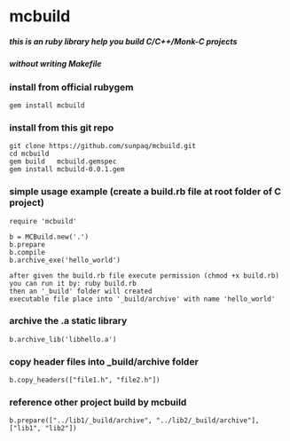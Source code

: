 # mcbuild

##### this is an ruby library help you build C/C++/Monk-C projects
##### without writing Makefile

### install from official rubygem

    gem install mcbuild

### install from this git repo

	git clone https://github.com/sunpaq/mcbuild.git
	cd mcbuild
	gem build   mcbuild.gemspec
	gem install mcbuild-0.0.1.gem
    
### simple usage example (create a build.rb<any name> file at root folder of C project)

    require 'mcbuild'
    
    b = MCBuild.new('.')
    b.prepare
    b.compile
    b.archive_exe('hello_world')

	after given the build.rb file execute permission (chmod +x build.rb)
	you can run it by: ruby build.rb
	then an '_build' folder will created
	executable file place into '_build/archive' with name 'hello_world'

### archive the .a static library

    b.archive_lib('libhello.a')

### copy header files into _build/archive folder

    b.copy_headers(["file1.h", "file2.h"])
    
### reference other project build by mcbuild

    b.prepare(["../lib1/_build/archive", "../lib2/_build/archive"], ["lib1", "lib2"])
    
